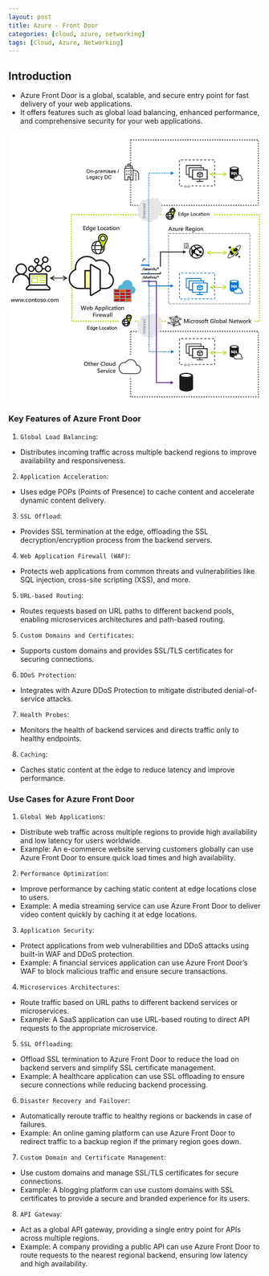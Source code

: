 ```yaml
---
layout: post
title: Azure - Front Door
categories: [cloud, azure, networking]
tags: [Cloud, Azure, Networking]
---
```


## Introduction
- Azure Front Door is a global, scalable, and secure entry point for fast delivery of your web applications. 
- It offers features such as global load balancing, enhanced performance, and comprehensive security for your web applications.

![Azure Front Door](/assets/img/cloud/azure/azure-front-door.png)

### Key Features of Azure Front Door
1. `Global Load Balancing`: 
- Distributes incoming traffic across multiple backend regions to improve availability and responsiveness.

2. `Application Acceleration`:
- Uses edge POPs (Points of Presence) to cache content and accelerate dynamic content delivery.

3. `SSL Offload`:
- Provides SSL termination at the edge, offloading the SSL decryption/encryption process from the backend servers.

4. `Web Application Firewall (WAF)`:
- Protects web applications from common threats and vulnerabilities like SQL injection, cross-site scripting (XSS), and more.

5. `URL-based Routing`:
- Routes requests based on URL paths to different backend pools, enabling microservices architectures and path-based routing.

5. `Custom Domains and Certificates`:
- Supports custom domains and provides SSL/TLS certificates for securing connections.

6. `DDoS Protection`:
- Integrates with Azure DDoS Protection to mitigate distributed denial-of-service attacks.

7. `Health Probes`:
- Monitors the health of backend services and directs traffic only to healthy endpoints.

8. `Caching`:
- Caches static content at the edge to reduce latency and improve performance.


### Use Cases for Azure Front Door
1. `Global Web Applications`:
- Distribute web traffic across multiple regions to provide high availability and low latency for users worldwide.
- Example: An e-commerce website serving customers globally can use Azure Front Door to ensure quick load times and high availability.

2. `Performance Optimization`:
- Improve performance by caching static content at edge locations close to users.
- Example: A media streaming service can use Azure Front Door to deliver video content quickly by caching it at edge locations.

3. `Application Security`:
- Protect applications from web vulnerabilities and DDoS attacks using built-in WAF and DDoS protection.
- Example: A financial services application can use Azure Front Door’s WAF to block malicious traffic and ensure secure transactions.

4. `Microservices Architectures`:
- Route traffic based on URL paths to different backend services or microservices.
- Example: A SaaS application can use URL-based routing to direct API requests to the appropriate microservice.

5. `SSL Offloading`:
- Offload SSL termination to Azure Front Door to reduce the load on backend servers and simplify SSL certificate management.
- Example: A healthcare application can use SSL offloading to ensure secure connections while reducing backend processing.

6. `Disaster Recovery and Failover`:
- Automatically reroute traffic to healthy regions or backends in case of failures.
- Example: An online gaming platform can use Azure Front Door to redirect traffic to a backup region if the primary region goes down.

7. `Custom Domain and Certificate Management`:
- Use custom domains and manage SSL/TLS certificates for secure connections.
- Example: A blogging platform can use custom domains with SSL certificates to provide a secure and branded experience for its users.

8. `API Gateway`:
- Act as a global API gateway, providing a single entry point for APIs across multiple regions.
- Example: A company providing a public API can use Azure Front Door to route requests to the nearest regional backend, ensuring low latency and high availability.

